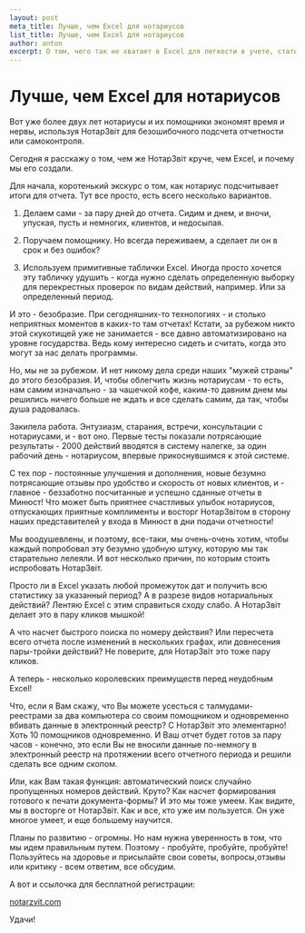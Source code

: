 ```yaml
---
layout: post
meta_title: Лучше, чем Excel для нотариусов
list_title: Лучше, чем Excel для нотариусов
author: anton
excerpt: О том, чего так не хватает в Excel для легкости в учете, статистике и финансовом планировании, и как этот пробел восполняет НотарЗвіт.
---
```


# Лучше, чем Excel для нотариусов

Вот уже более двух лет нотариусы и их помощники экономят время и нервы, используя НотарЗвіт для безошибочного подсчета отчетности или самоконтроля.

Сегодня я расскажу о том, чем же НотарЗвіт круче, чем Excel, и почему мы его создали.

Для начала, коротенький экскурс о том, как нотариус подсчитывает итоги для отчета. Тут все просто, есть всего несколько вариантов.

1. Делаем сами - за пару дней до отчета. Сидим и днем, и вночи, упуская, пусть и немногих, клиентов, и недосыпая.

2. Поручаем помощнику. Но всегда переживаем, а сделает ли он в срок и без ошибок?

3. Используем примитивные таблички Excel. Иногда просто хочется эту табличку удушить - когда нужно сделать определенную выборку для перекрестных проверок по видам действий, например. Или за определенный период.

И это - безобразие. При сегодняшних-то технологиях - и столько неприятных моментов в каких-то там отчетах! Кстати, за рубежом никто этой скукотищей уже не занимается - все давно автоматизировано на уровне государства. Ведь кому интересно сидеть и считать, когда это могут за нас делать программы.

Но, мы не за рубежом. И нет никому дела среди наших "мужей страны" до этого безобразия. И, чтобы облегчить жизнь нотариусам - то есть, нам самим изначально - за чашечкой кофе, каким-то давним днем мы решились ничего больше не ждать и все сделать самим, да так, чтобы душа радовалась.

Закипела работа. Энтузиазм, старания, встречи, консультации с нотариусами, и - вот оно. Первые тесты показали потрясающие результаты - 2000 действий вводятся в систему налегке, за один рабочий день - нотариусом, впервые прикоснувшимся к этой системе.

С тех пор - постоянные улучшения и дополнения, новые безумно потрясающие отзывы про удобство и скорость от новых клиентов, и - главное - беззаботно посчитанные и успешно сданные отчеты в Минюст! Что может быть приятнее счастливых улыбок нотариусов, отпускающих приятные комплименты и восторг НотарЗвітом в сторону наших представителей у входа в Минюст в дни подачи отчетности!

Мы воодушевлены, и поэтому, все-таки, мы очень-очень хотим, чтобы каждый попробовал эту безумно удобную штуку, которую мы так старательно лелеяли. И вот несколько причин, по которым стоить испробовать НотарЗвіт.

Просто ли в Excel указать любой промежуток дат и получить всю статистику за указанный период? А в разрезе видов нотариальных действий? Лентяю Excel с этим справиться сходу слабо. А НотарЗвіт делает это в пару кликов мышкой!

А что насчет быстрого поиска по номеру действия?  Или пересчета всего отчета после изменений в нескольких графах, или довнесения пары-тройки действий? Не поверите, для НотарЗвіт это тоже пару кликов.

А теперь - несколько королевских преимуществ перед неудобным Excel!

Что, если я Вам скажу, что Вы можете усесться с талмудами-реестрами за два компьютера со своим помощником и одновременно вбивать данные в электронный реестр?  С НотарЗвіт это элементарно! Хоть 10 помощников одновременно. И Ваш отчет будет готов за пару часов - конечно, это если Вы не вносили данные по-немногу в электронный реестр на протяжении всего отчетного периода и решили сделать все одним скопом.

Или, как Вам такая функция: автоматический поиск случайно пропущенных номеров действий. Круто? Как насчет формирования готового к печати документа-формы? И это мы тоже умеем. Как видите, мы в восторге от НотарЗвіт. Как и все, кто уже им пользуется. Он уже многое умеет, и еще большему научится.

Планы по развитию - огромны. Но нам нужна уверенность в том, что мы идем правильным путем. Поэтому - пробуйте, пробуйте, пробуйте! Пользуйтесь на здоровье и присылайте свои советы, вопросы,отзывы или критику - всем ответим, все обсудим.

А вот и ссылочка для бесплатной регистрации:

<a href="https://notarzvit.com">notarzvit.com</a>

Удачи!
